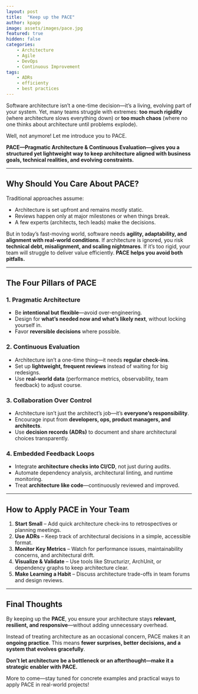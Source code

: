 ```yaml
---
layout: post
title:  "Keep up the PACE"
author: kpapp
image: assets/images/pace.jpg
featured: true
hidden: false
categories:
    - Architecture
    - Agile
    - DevOps
    - Continuous Improvement
tags:
    - ADRs
    - efficienty
    - best practices
---
```


Software architecture isn’t a one-time decision—it’s a living, evolving part of your system. Yet, many teams struggle with extremes: **too much rigidity** (where architecture slows everything down) or **too much chaos** (where no one thinks about architecture until problems explode).  

Well, not anymore! Let me introduce you to PACE.

**PACE—Pragmatic Architecture & Continuous Evaluation—gives you a structured yet lightweight way to keep architecture aligned with business goals, technical realities, and evolving constraints.**

---

## **Why Should You Care About PACE?**  
Traditional approaches assume:
- Architecture is set upfront and remains mostly static.
- Reviews happen only at major milestones or when things break.
- A few experts (architects, tech leads) make the decisions.

But in today’s fast-moving world, software needs **agility, adaptability, and alignment with real-world conditions**. If architecture is ignored, you risk **technical debt, misalignment, and scaling nightmares**. If it’s too rigid, your team will struggle to deliver value efficiently. **PACE helps you avoid both pitfalls.**

---

## **The Four Pillars of PACE**  

### **1. Pragmatic Architecture**  
- Be **intentional but flexible**—avoid over-engineering.
- Design for **what’s needed now and what’s likely next**, without locking yourself in.
- Favor **reversible decisions** where possible.

### **2. Continuous Evaluation**  
- Architecture isn’t a one-time thing—it needs **regular check-ins**.
- Set up **lightweight, frequent reviews** instead of waiting for big redesigns.
- Use **real-world data** (performance metrics, observability, team feedback) to adjust course.

### **3. Collaboration Over Control**  
- Architecture isn’t just the architect’s job—it’s **everyone’s responsibility**.
- Encourage input from **developers, ops, product managers, and architects**.
- Use **decision records (ADRs)** to document and share architectural choices transparently.

### **4. Embedded Feedback Loops**  
- Integrate **architecture checks into CI/CD**, not just during audits.
- Automate dependency analysis, architectural linting, and runtime monitoring.
- Treat **architecture like code**—continuously reviewed and improved.

---

## **How to Apply PACE in Your Team**  
1. **Start Small** – Add quick architecture check-ins to retrospectives or planning meetings.
2. **Use ADRs** – Keep track of architectural decisions in a simple, accessible format.
3. **Monitor Key Metrics** – Watch for performance issues, maintainability concerns, and architectural drift.
4. **Visualize & Validate** – Use tools like Structurizr, ArchUnit, or dependency graphs to keep architecture clear.
5. **Make Learning a Habit** – Discuss architecture trade-offs in team forums and design reviews.

---

## **Final Thoughts**  
By keeping up the **PACE**, you ensure your architecture stays **relevant, resilient, and responsive**—without adding unnecessary overhead.

Instead of treating architecture as an occasional concern, PACE makes it an **ongoing practice**. This means **fewer surprises, better decisions, and a system that evolves gracefully**.

**Don’t let architecture be a bottleneck or an afterthought—make it a strategic enabler with PACE.**

More to come—stay tuned for concrete examples and practical ways to apply PACE in real-world projects!
